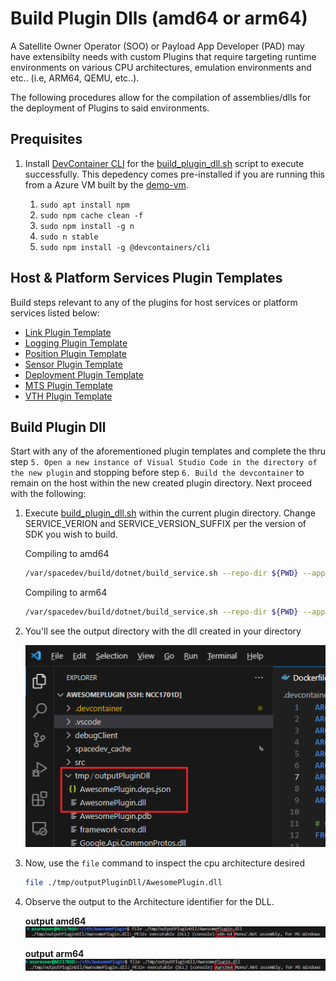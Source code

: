 # Build Plugin Dlls (amd64 or arm64)

A Satellite Owner Operator (SOO) or Payload App Developer (PAD) may have extensibilty needs with custom Plugins that require targeting runtime environments on various CPU architectures, emulation environments and etc.. (i.e, ARM64, QEMU, etc..).

The following procedures allow for the compilation of assemblies/dlls for the deployment of Plugins to said environments.

## Prequisites

1. Install [DevContainer CLI](https://code.visualstudio.com/docs/devcontainers/devcontainer-cli#_npm-install) for the [build_plugin_dll.sh](https://github.com/microsoft/Azure-Orbital-Space-SDK-Host-Services/tree/main/env-config/dotnetdev/build/plugins/build_plugin_dll.sh) script to execute successfully. This depedency comes pre-installed if you are running this from a Azure VM built by the [demo-vm](https://github.com/microsoft/Azure-Orbital-Space-SDK-QuickStarts/tree/main/demo-vm).

    1. `sudo apt install npm`
    1. `sudo npm cache clean -f`
    1. `sudo npm install -g n`
    1. `sudo n stable`
    1. `sudo npm install -g @devcontainers/cli`

## Host & Platform Services Plugin Templates

Build steps relevant to any of the plugins for host services or platform services listed below:

* [Link Plugin Template](https://github.com/microsoft/Azure-Orbital-Space-SDK-Host-Services/tree/main/hostsvc-link#plugin-project-template)
* [Logging Plugin Template](https://github.com/microsoft/Azure-Orbital-Space-SDK-Host-Services/tree/main/hostsvc-logging#plugin-project-template)
* [Position Plugin Template](https://github.com/microsoft/Azure-Orbital-Space-SDK-Host-Services/tree/main/hostsvc-position#plugin-project-template)
* [Sensor Plugin Template](https://github.com/microsoft/Azure-Orbital-Space-SDK-Host-Services/tree/main/hostsvc-sensor#plugin-project-template)
* [Deployment Plugin Template](https://github.com/microsoft/Azure-Orbital-Space-SDK-Host-Services/tree/main/platform-deployment#plugin-project-template)
* [MTS Plugin Template](https://github.com/microsoft/Azure-Orbital-Space-SDK-Host-Services/tree/main/platform-mts#plugin-project-template)
* [VTH Plugin Template](https://github.com/microsoft/Azure-Orbital-Space-SDK-Host-Services/tree/main/vth#plugin-project-template)

## Build Plugin Dll

Start with any of the aforementioned plugin templates and complete the thru step `5. Open a new instance of Visual Studio Code in the directory of the new plugin` and stopping before step `6. Build the devcontainer` to remain on the host within the new created plugin directory. Next proceed with the following:

1. Execute [build_plugin_dll.sh](https://github.com/microsoft/Azure-Orbital-Space-SDK-Host-Services/tree/main/env-config/dotnetdev/build/plugins/build_plugin_dll.sh) within the current plugin directory. Change SERVICE_VERION and SERVICE_VERSION_SUFFIX per the version of SDK you wish to build.

    Compiling to amd64

    ```bash
    /var/spacedev/build/dotnet/build_service.sh --repo-dir ${PWD} --app-version 0.1.0 --app-version-suffix a --dll-project src/AwesomePlugin.csproj --output /var/spacedev/tmp/AwesomePlugin --architecture amd64
    ```

    Compiling to arm64

    ```bash
    /var/spacedev/build/dotnet/build_service.sh --repo-dir ${PWD} --app-version 0.1.0 --app-version-suffix a --dll-project src/AwesomePlugin.csproj --output /var/spacedev/tmp/AwesomePlugin --architecture arm64
    ```

1. You'll see the output directory with the dll created in your directory

    ![Assembly Output Directory](../../img/build-plugin-dll-output.png)

1. Now, use the `file` command to inspect the cpu architecture desired

    ```bash
    file ./tmp/outputPluginDll/AwesomePlugin.dll
    ```

1. Observe the output to the Architecture identifier for the DLL.

    **output amd64**
    ![Assembly Architecture amd64 Output](../../img/build-plugin-dll-output-amd64.png)

    **output arm64**
    ![Assembly Architecture ARM64 Output](../../img/build-plugin-dll-output-arm64.png)
